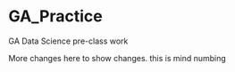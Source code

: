 # GA_Practice
GA Data Science pre-class work


More changes here to show changes. this is mind numbing
